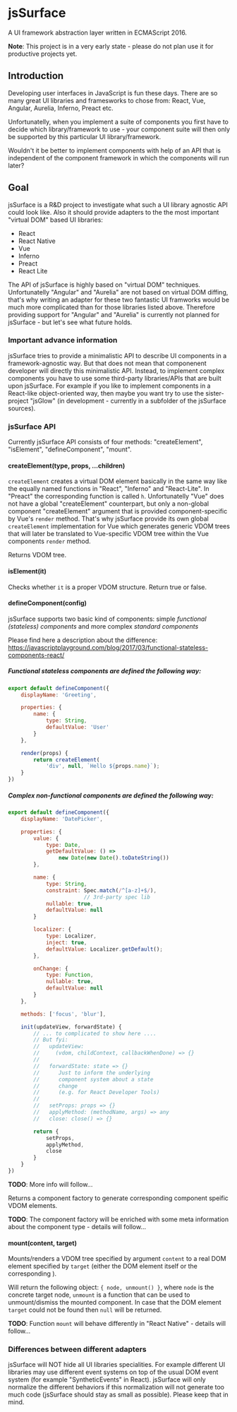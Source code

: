 # jsSurface

A UI framework abstraction layer written in ECMAScript 2016.

**Note**: This project is in a very early state - please do not plan use it for productive projects yet.

## Introduction

Developing user interfaces in JavaScript is fun these days.
There are so many great UI libraries and framesworks to chose from: 
React, Vue, Angular, Aurelia, Inferno, Preact etc.

Unfortunatelly, when you implement a suite of components you first have to decide which library/framework to use - your component suite will then only be supported by this particular UI library/framework.

Wouldn't it be better to implement components with help of an API that is independent of the component framework in which the components will run later?

## Goal

jsSurface is a R&D project to investigate what such a UI library agnostic API could look like.
Also it should provide adapters to the the most important "virtual DOM" based UI libraries:

- React
- React Native
- Vue
- Inferno
- Preact
- React Lite

The API of jsSurface is highly based on "virtual DOM" techniques. Unfortunatelly "Angular" and "Aurelia" are not based on virtual DOM diffing, that's why writing an adapter for these two fantastic UI framworks would be much more complicated than for those libraries listed above. Therefore providing support for "Angular" and "Aurelia" is currently not planned for jsSurface - but let's see what future holds.

### Important advance information

jsSurface tries to provide a minimalistic API to describe UI components in a framework-agnostic way.
But that does not mean that componenent developer will directly this minimalistic API.
Instead, to implement complex components you have to use some third-party libraries/APIs that are built upon jsSurface.
For example if you like to implement components in a React-like object-oriented way, then maybe you want try to use the sister-project "jsGlow" (in development - currently in a subfolder of the jsSurface sources).

### jsSurface API

Currently jsSurface API consists of four methods:
"createElement", "isElement", "defineComponent", "mount".

#### createElement(type, props, ...children)

`createElement` creates a virtual DOM element basically in the same way like the equally named functions in "React", "Inferno" and "React-Lite".
In "Preact" the corresponding function is called `h`.
Unfortunatelly "Vue" does not have a global "createElement" counterpart, but only a non-global component "createElement" argument that is provided component-specific by Vue's `render` method. That's why jsSurface provide its own global `createElement` implementation for Vue which generates generic VDOM trees that will later be translated to Vue-specific VDOM tree within the Vue components `render` method.

Returns VDOM tree.

#### isElement(it)

Checks whether `it` is a proper VDOM structure.
Return true or false.

#### defineComponent(config)

jsSurface supports two basic kind of components: simple *functional (stateless) components* and more complex *standard components*

Please find here a description about the difference:
https://javascriptplayground.com/blog/2017/03/functional-stateless-components-react/

##### Functional stateless components are defined the following way:

```javascript
export default defineComponent({
    displayName: 'Greeting',

    properties: {
        name: {
            type: String,
            defaultValue: 'User'
        }
    },

    render(props) {
        return createElement(
            'div', null, `Hello ${props.name}`);
    }
})
```

##### Complex non-functional components are defined the following way:

```javascript
export default defineComponent({
    displayName: 'DatePicker',

    properties: {
        value: {
            type: Date,
            getDefaultValue: () =>
                new Date(new Date().toDateString())
        },

        name: {
            type: String,
            constraint: Spec.match(/^[a-z]+$/),
                        // 3rd-party spec lib
            nullable: true,
            defaultValue: null
        }

        localizer: {
            type: Localizer,
            inject: true,
            defaultValue: Localizer.getDefault();
        },

        onChange: {
            type: Function,
            nullable: true,
            defaultValue: null
        }
    },

    methods: ['focus', 'blur'],

    init(updateView, forwardState) {
        // ... to complicated to show here ....
        // But fyi:
        //   updateView:
        //     (vdom, childContext, callbackWhenDone) => {}
        //
        //   forwardState: state => {}
        //      Just to inform the underlying
        //      component system about a state
        //      change
        //      (e.g. for React Developer Tools)
        //
        //   setProps: props => {}
        //   applyMethod: (methodName, args) => any
        //   close: close() => {}

        return {
            setProps,
            applyMethod,
            close
        }
    }
})
```
**TODO**: More info will follow...

Returns a component factory to generate corresponding component speific VDOM elements.

**TODO**: The component factory will be enriched with some meta information about the component type - details will follow...

#### mount(content, target)

Mounts/renders a VDOM tree specified by argument `content` to a real DOM element specified by `target` (either the DOM element itself or the corresponding ).

Will return the following object:
`{ node, unmount() }`, where `node` is the concrete target node, `unmount` is a function that can be used to unmount/dismiss the mounted component.
In case that the DOM element `target` could not be found then `null` will be returned.

**TODO**: Function `mount` will behave differently in "React Native" - details will follow...

### Differences between different adapters

jsSurface will NOT hide all UI libraries specialities. For example different UI libraries may use different event systems on top of the usual DOM event system (for example "SyntheticEvents" in React).
jsSurface will only normalize the different behaviors if this normalization will not generate too much code (jsSurface should stay as small as possible).
Please keep that in mind.

